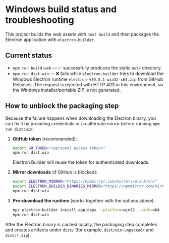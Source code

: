 # Windows build status and troubleshooting

This project builds the web assets with `next build` and then packages the
Electron application with `electron-builder`.

## Current status

* `npm run build:web` — ✅ successfully produces the static `out/` directory.
* `npm run dist:win` — ❌ fails while `electron-builder` tries to download the
  Windows Electron runtime `electron-v30.5.1-win32-x64.zip` from GitHub
  Releases. The request is rejected with HTTP 403 in this environment, so the
  Windows installer/portable ZIP is not generated.

## How to unblock the packaging step

Because the failure happens when downloading the Electron binary, you can fix
it by providing credentials or an alternate mirror before running
`npm run dist:win`:

1. **GitHub token** (recommended):
   ```bash
   export GH_TOKEN="<personal access token>"
   npm run dist:win
   ```
   Electron Builder will reuse the token for authenticated downloads.

2. **Mirror downloads** (if GitHub is blocked):
   ```bash
   export ELECTRON_MIRROR="https://npmmirror.com/mirrors/electron/"
   export ELECTRON_BUILDER_BINARIES_MIRROR="https://npmmirror.com/mirrors/electron-builder-binaries/"
   npm run dist:win
   ```

3. **Pre-download the runtime** (works together with the options above):
   ```bash
   npx electron-builder install-app-deps --platform=win32 --arch=x64
   npm run dist:win
   ```

After the Electron binary is cached locally, the packaging step completes and
creates artifacts under `dist/` (for example, `dist/win-unpacked/` and
`dist/*.zip`).
